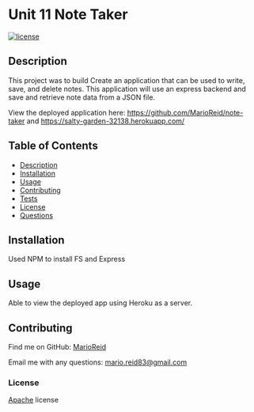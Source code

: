   # Unit 11 Note Taker

  [![license](https://img.shields.io/badge/License-Apache%202.0-blue.svg)](https://www.apache.org/licenses/LICENSE-2.0)

  ## Description
  
  This project was to build Create an application that can be used to write, save, and delete notes. This application will use an express backend and save and retrieve note data from a JSON file.
  
  View the deployed application here: https://github.com/MarioReid/note-taker and https://salty-garden-32138.herokuapp.com/

  ## Table of Contents
  - [Description](#description)
  - [Installation](#installation)
  - [Usage](#usage)
  - [Contributing](#contributing)
  - [Tests](#tests)
  - [License](#license)
  - [Questions](#questions)
  
  ## Installation
  Used NPM  to install FS and Express

  ## Usage
  Able to view the deployed app using Heroku as a server.

  ## Contributing
  

  Find me on GitHub: [MarioReid](https://github.com/MarioReid)

  Email me with any questions: mario.reid83@gmail.com

### License
  [Apache](https://choosealicense.com/licenses/apache-2.0/) license